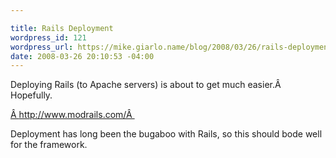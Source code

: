 ```yaml
---

title: Rails Deployment
wordpress_id: 121
wordpress_url: https://mike.giarlo.name/blog/2008/03/26/rails-deployment/
date: 2008-03-26 20:10:53 -04:00
---
```

Deploying Rails (to Apache servers) is about to get much easier.Â  Hopefully.

<a href="http://www.modrails.com/" target="_blank">Â http://www.modrails.com/Â </a>

Deployment has long been the bugaboo with Rails, so this should bode well for the framework.

